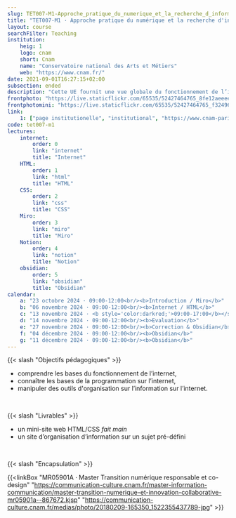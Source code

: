 ```yaml
---
slug: TET007-M1-Approche_pratique_du_numerique_et_la_recherche_d_information
title: "TET007-M1 · Approche pratique du numérique et la recherche d'information"
layout: course
searchFilter: Teaching
institution:
    heig: 1
    logo: cnam
    short: Cnam
    name: "Conservatoire national des Arts et Métiers"
    web: "https://www.cnam.fr/"
date: 2021-09-01T16:27:15+02:00
subsection: ended
description: "Cette UE fournit une vue globale du fonctionnement de l’internet, enseigne les bases des languages essentiels au fonctionnement de l’internet (HTML, CSS, JS), et d'outils actuellement utilisés sur l’internet. L’objectif est d’acculturer les apprenants au fonctionnement de l’internet et aux outils permettant d’y structurer l’information."
frontphoto: "https://live.staticflickr.com/65535/52427464765_8fe12aeeee_h.jpg"
frontphotomini: "https://live.staticflickr.com/65535/52427464765_f32496b132_n.jpg"
link:
    1: ["page institutionelle", "institutional", "https://www.cnam-paris.fr/choisir-ma-formation/catalogue-des-formations/pratiques-de-recherche-en-design-art-et-creation-1349639.kjsp?RF=1493737534092"]
code: tet007-m1
lectures:
    internet:
        order: 0
        link: "internet"
        title: "Internet"
    HTML:
        order: 1
        link: "html"
        title: "HTML"
    CSS:
        order: 2
        link: "css"
        title: "CSS"
    Miro:
        order: 3
        link: "miro"
        title: "Miro"
    Notion:
        order: 4
        link: "notion"
        title: "Notion"
    obsidian:
        order: 5
        link: "obsidian"
        title: "Obsidian"
calendar:
    a: "23 octobre 2024 · 09:00-12:00<br/><b>Introduction / Miro</b>"
    b: "06 novembre 2024 · 09:00-12:00<br/><b>Internet / HTML</b>"
    c: "13 novembre 2024 · <b style='color:darkred;'>09:00-17:00</b></span><br/><b>HTML / CSS</b>"
    d: "14 novembre 2024 · 09:00-12:00<br/><b>Evaluation</b>"
    e: "27 novembre 2024 · 09:00-12:00<br/><b>Correction & Obsidian</b>"
    f: "04 décembre 2024 · 09:00-12:00<br/><b>Obsidian</b>"
    g: "11 décembre 2024 · 09:00-12:00<br/><b>Obsidian</b>"
---
```


{{< slash "Objectifs pédagogiques" >}}
- comprendre les bases du fonctionnement de l’internet,
- connaître les bases de la programmation sur l’internet,
- manipuler des outils d'organisation sur l’information sur l’internet.

&nbsp;

{{< slash "Livrables" >}}
- un mini-site web HTML/CSS *fait main*
- un site d’organisation d’information sur un sujet pré-défini

&nbsp;

{{< slash "Encapsulation" >}}

{{<linkBox "MR05901A · Master Transition numérique responsable et co-design" "https://communication-culture.cnam.fr/master-information-communication/master-transition-numerique-et-innovation-collaborative-mr05901a--867672.kjsp" "https://communication-culture.cnam.fr/medias/photo/20180209-165350_1522355437789-jpg" >}}
